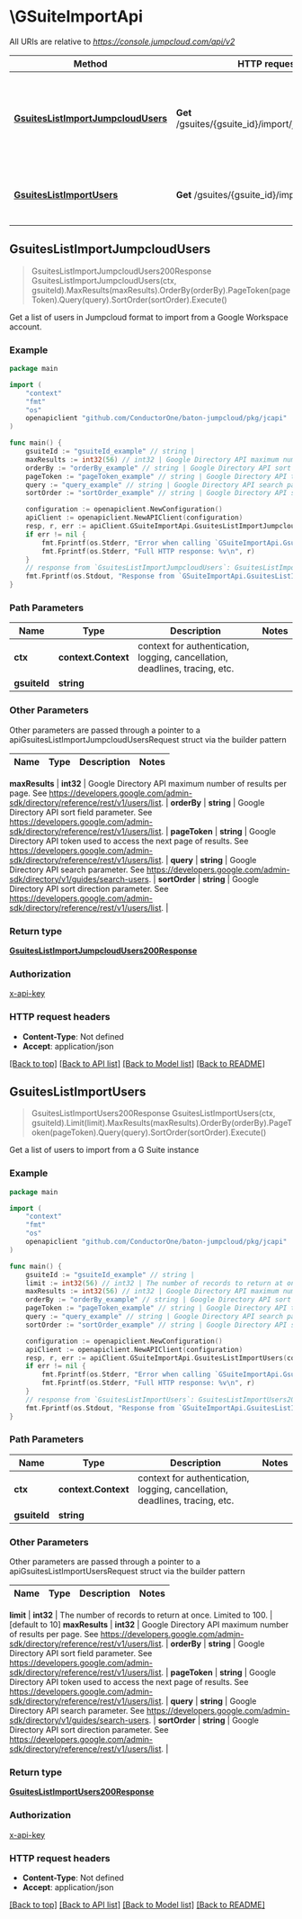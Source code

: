 # \GSuiteImportApi

All URIs are relative to *https://console.jumpcloud.com/api/v2*

Method | HTTP request | Description
------------- | ------------- | -------------
[**GsuitesListImportJumpcloudUsers**](GSuiteImportApi.md#GsuitesListImportJumpcloudUsers) | **Get** /gsuites/{gsuite_id}/import/jumpcloudusers | Get a list of users in Jumpcloud format to import from a Google Workspace account.
[**GsuitesListImportUsers**](GSuiteImportApi.md#GsuitesListImportUsers) | **Get** /gsuites/{gsuite_id}/import/users | Get a list of users to import from a G Suite instance



## GsuitesListImportJumpcloudUsers

> GsuitesListImportJumpcloudUsers200Response GsuitesListImportJumpcloudUsers(ctx, gsuiteId).MaxResults(maxResults).OrderBy(orderBy).PageToken(pageToken).Query(query).SortOrder(sortOrder).Execute()

Get a list of users in Jumpcloud format to import from a Google Workspace account.



### Example

```go
package main

import (
    "context"
    "fmt"
    "os"
    openapiclient "github.com/ConductorOne/baton-jumpcloud/pkg/jcapi"
)

func main() {
    gsuiteId := "gsuiteId_example" // string | 
    maxResults := int32(56) // int32 | Google Directory API maximum number of results per page. See https://developers.google.com/admin-sdk/directory/reference/rest/v1/users/list. (optional)
    orderBy := "orderBy_example" // string | Google Directory API sort field parameter. See https://developers.google.com/admin-sdk/directory/reference/rest/v1/users/list. (optional)
    pageToken := "pageToken_example" // string | Google Directory API token used to access the next page of results. See https://developers.google.com/admin-sdk/directory/reference/rest/v1/users/list. (optional)
    query := "query_example" // string | Google Directory API search parameter. See https://developers.google.com/admin-sdk/directory/v1/guides/search-users. (optional)
    sortOrder := "sortOrder_example" // string | Google Directory API sort direction parameter. See https://developers.google.com/admin-sdk/directory/reference/rest/v1/users/list. (optional)

    configuration := openapiclient.NewConfiguration()
    apiClient := openapiclient.NewAPIClient(configuration)
    resp, r, err := apiClient.GSuiteImportApi.GsuitesListImportJumpcloudUsers(context.Background(), gsuiteId).MaxResults(maxResults).OrderBy(orderBy).PageToken(pageToken).Query(query).SortOrder(sortOrder).Execute()
    if err != nil {
        fmt.Fprintf(os.Stderr, "Error when calling `GSuiteImportApi.GsuitesListImportJumpcloudUsers``: %v\n", err)
        fmt.Fprintf(os.Stderr, "Full HTTP response: %v\n", r)
    }
    // response from `GsuitesListImportJumpcloudUsers`: GsuitesListImportJumpcloudUsers200Response
    fmt.Fprintf(os.Stdout, "Response from `GSuiteImportApi.GsuitesListImportJumpcloudUsers`: %v\n", resp)
}
```

### Path Parameters


Name | Type | Description  | Notes
------------- | ------------- | ------------- | -------------
**ctx** | **context.Context** | context for authentication, logging, cancellation, deadlines, tracing, etc.
**gsuiteId** | **string** |  | 

### Other Parameters

Other parameters are passed through a pointer to a apiGsuitesListImportJumpcloudUsersRequest struct via the builder pattern


Name | Type | Description  | Notes
------------- | ------------- | ------------- | -------------

 **maxResults** | **int32** | Google Directory API maximum number of results per page. See https://developers.google.com/admin-sdk/directory/reference/rest/v1/users/list. | 
 **orderBy** | **string** | Google Directory API sort field parameter. See https://developers.google.com/admin-sdk/directory/reference/rest/v1/users/list. | 
 **pageToken** | **string** | Google Directory API token used to access the next page of results. See https://developers.google.com/admin-sdk/directory/reference/rest/v1/users/list. | 
 **query** | **string** | Google Directory API search parameter. See https://developers.google.com/admin-sdk/directory/v1/guides/search-users. | 
 **sortOrder** | **string** | Google Directory API sort direction parameter. See https://developers.google.com/admin-sdk/directory/reference/rest/v1/users/list. | 

### Return type

[**GsuitesListImportJumpcloudUsers200Response**](GsuitesListImportJumpcloudUsers200Response.md)

### Authorization

[x-api-key](../README.md#x-api-key)

### HTTP request headers

- **Content-Type**: Not defined
- **Accept**: application/json

[[Back to top]](#) [[Back to API list]](../README.md#documentation-for-api-endpoints)
[[Back to Model list]](../README.md#documentation-for-models)
[[Back to README]](../README.md)


## GsuitesListImportUsers

> GsuitesListImportUsers200Response GsuitesListImportUsers(ctx, gsuiteId).Limit(limit).MaxResults(maxResults).OrderBy(orderBy).PageToken(pageToken).Query(query).SortOrder(sortOrder).Execute()

Get a list of users to import from a G Suite instance



### Example

```go
package main

import (
    "context"
    "fmt"
    "os"
    openapiclient "github.com/ConductorOne/baton-jumpcloud/pkg/jcapi"
)

func main() {
    gsuiteId := "gsuiteId_example" // string | 
    limit := int32(56) // int32 | The number of records to return at once. Limited to 100. (optional) (default to 10)
    maxResults := int32(56) // int32 | Google Directory API maximum number of results per page. See https://developers.google.com/admin-sdk/directory/reference/rest/v1/users/list. (optional)
    orderBy := "orderBy_example" // string | Google Directory API sort field parameter. See https://developers.google.com/admin-sdk/directory/reference/rest/v1/users/list. (optional)
    pageToken := "pageToken_example" // string | Google Directory API token used to access the next page of results. See https://developers.google.com/admin-sdk/directory/reference/rest/v1/users/list. (optional)
    query := "query_example" // string | Google Directory API search parameter. See https://developers.google.com/admin-sdk/directory/v1/guides/search-users. (optional)
    sortOrder := "sortOrder_example" // string | Google Directory API sort direction parameter. See https://developers.google.com/admin-sdk/directory/reference/rest/v1/users/list. (optional)

    configuration := openapiclient.NewConfiguration()
    apiClient := openapiclient.NewAPIClient(configuration)
    resp, r, err := apiClient.GSuiteImportApi.GsuitesListImportUsers(context.Background(), gsuiteId).Limit(limit).MaxResults(maxResults).OrderBy(orderBy).PageToken(pageToken).Query(query).SortOrder(sortOrder).Execute()
    if err != nil {
        fmt.Fprintf(os.Stderr, "Error when calling `GSuiteImportApi.GsuitesListImportUsers``: %v\n", err)
        fmt.Fprintf(os.Stderr, "Full HTTP response: %v\n", r)
    }
    // response from `GsuitesListImportUsers`: GsuitesListImportUsers200Response
    fmt.Fprintf(os.Stdout, "Response from `GSuiteImportApi.GsuitesListImportUsers`: %v\n", resp)
}
```

### Path Parameters


Name | Type | Description  | Notes
------------- | ------------- | ------------- | -------------
**ctx** | **context.Context** | context for authentication, logging, cancellation, deadlines, tracing, etc.
**gsuiteId** | **string** |  | 

### Other Parameters

Other parameters are passed through a pointer to a apiGsuitesListImportUsersRequest struct via the builder pattern


Name | Type | Description  | Notes
------------- | ------------- | ------------- | -------------

 **limit** | **int32** | The number of records to return at once. Limited to 100. | [default to 10]
 **maxResults** | **int32** | Google Directory API maximum number of results per page. See https://developers.google.com/admin-sdk/directory/reference/rest/v1/users/list. | 
 **orderBy** | **string** | Google Directory API sort field parameter. See https://developers.google.com/admin-sdk/directory/reference/rest/v1/users/list. | 
 **pageToken** | **string** | Google Directory API token used to access the next page of results. See https://developers.google.com/admin-sdk/directory/reference/rest/v1/users/list. | 
 **query** | **string** | Google Directory API search parameter. See https://developers.google.com/admin-sdk/directory/v1/guides/search-users. | 
 **sortOrder** | **string** | Google Directory API sort direction parameter. See https://developers.google.com/admin-sdk/directory/reference/rest/v1/users/list. | 

### Return type

[**GsuitesListImportUsers200Response**](GsuitesListImportUsers200Response.md)

### Authorization

[x-api-key](../README.md#x-api-key)

### HTTP request headers

- **Content-Type**: Not defined
- **Accept**: application/json

[[Back to top]](#) [[Back to API list]](../README.md#documentation-for-api-endpoints)
[[Back to Model list]](../README.md#documentation-for-models)
[[Back to README]](../README.md)

